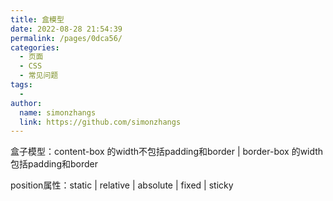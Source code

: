 ```yaml
---
title: 盒模型
date: 2022-08-28 21:54:39
permalink: /pages/0dca56/
categories:
  - 页面
  - CSS
  - 常见问题
tags:
  - 
author: 
  name: simonzhangs
  link: https://github.com/simonzhangs
---
```


盒子模型：content-box 的width不包括padding和border | border-box 的width包括padding和border

position属性：static | relative | absolute | fixed | sticky